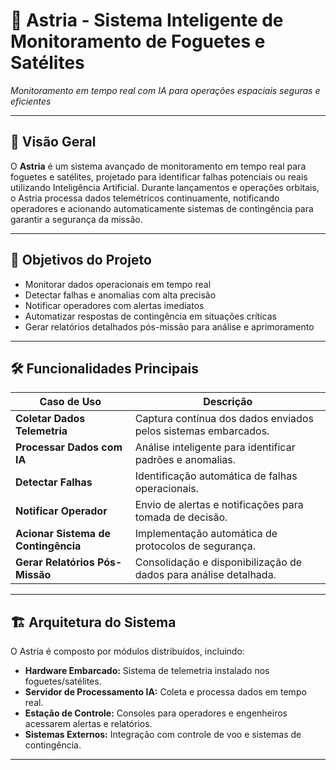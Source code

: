 # 🚀 Astria - Sistema Inteligente de Monitoramento de Foguetes e Satélites

*Monitoramento em tempo real com IA para operações espaciais seguras e eficientes*

---

## 🌟 Visão Geral

O **Astria** é um sistema avançado de monitoramento em tempo real para foguetes e satélites, projetado para identificar falhas potenciais ou reais utilizando Inteligência Artificial. Durante lançamentos e operações orbitais, o Astria processa dados telemétricos continuamente, notificando operadores e acionando automaticamente sistemas de contingência para garantir a segurança da missão.

---

## 🎯 Objetivos do Projeto

- Monitorar dados operacionais em tempo real  
- Detectar falhas e anomalias com alta precisão  
- Notificar operadores com alertas imediatos  
- Automatizar respostas de contingência em situações críticas  
- Gerar relatórios detalhados pós-missão para análise e aprimoramento  

---

## 🛠️ Funcionalidades Principais

| Caso de Uso               | Descrição                                          |
|--------------------------|---------------------------------------------------|
| **Coletar Dados Telemetria**    | Captura contínua dos dados enviados pelos sistemas embarcados. |
| **Processar Dados com IA**       | Análise inteligente para identificar padrões e anomalias.       |
| **Detectar Falhas**              | Identificação automática de falhas operacionais.               |
| **Notificar Operador**           | Envio de alertas e notificações para tomada de decisão.         |
| **Acionar Sistema de Contingência** | Implementação automática de protocolos de segurança.          |
| **Gerar Relatórios Pós-Missão** | Consolidação e disponibilização de dados para análise detalhada.|

---

## 🏗️ Arquitetura do Sistema

O Astria é composto por módulos distribuídos, incluindo:

- **Hardware Embarcado:** Sistema de telemetria instalado nos foguetes/satélites.  
- **Servidor de Processamento IA:** Coleta e processa dados em tempo real.  
- **Estação de Controle:** Consoles para operadores e engenheiros acessarem alertas e relatórios.  
- **Sistemas Externos:** Integração com controle de voo e sistemas de contingência.

---
